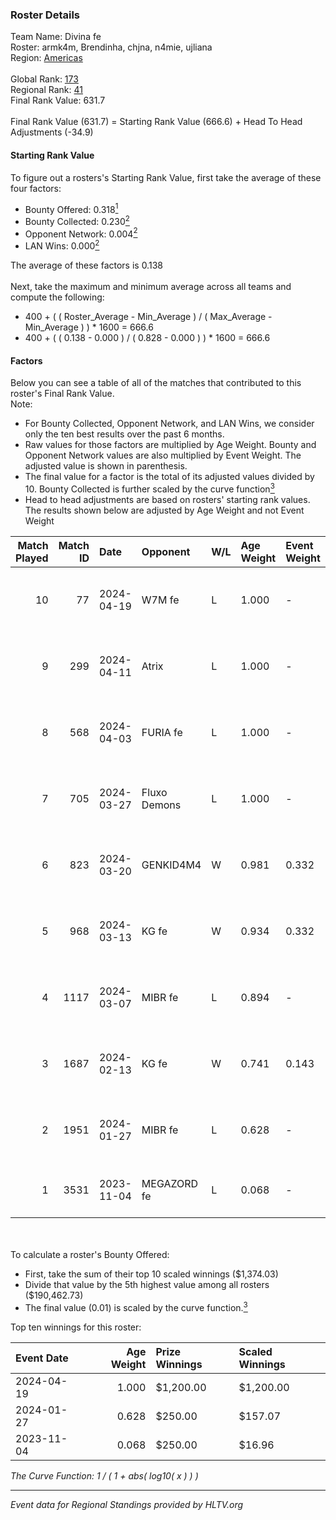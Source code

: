 ### Roster Details<br />
Team Name: Divina fe<br />
Roster: armk4m, Brendinha, chjna, n4mie, ujliana<br />
Region: [Americas]( ../standings_americas.md)<br />
<br />
Global Rank: [173](../standings_global.md)<br />
Regional Rank: [41]( ../standings_americas.md)<br />
Final Rank Value:  631.7<br />
<br />
Final Rank Value (631.7) = Starting Rank Value (666.6) + Head To Head Adjustments (-34.9)<br />

#### Starting Rank Value<br />
To figure out a rosters's Starting Rank Value, first take the average of these four factors:<br />
- Bounty Offered: 0.318[<sup>1</sup>](#table2)
- Bounty Collected: 0.230[<sup>2</sup>](#table1)
- Opponent Network: 0.004[<sup>2</sup>](#table1)
- LAN Wins: 0.000[<sup>2</sup>](#table1)

The average of these factors is 0.138<br />
<br />
Next, take the maximum and minimum average across all teams and compute the following:<br />
- 400 + ( ( Roster_Average - Min_Average ) / ( Max_Average - Min_Average ) ) * 1600 = 666.6
- 400 + ( ( 0.138 - 0.000 ) / ( 0.828 - 0.000 ) ) * 1600 = 666.6


#### Factors<br />
Below you can see a table of all of the matches that contributed to this roster's Final Rank Value.<br />
Note:<br />

- For Bounty Collected, Opponent Network, and LAN Wins, we consider only the ten best results over the past 6 months.
- Raw values for those factors are multiplied by Age Weight. Bounty and Opponent Network values are also multiplied by Event Weight. The adjusted value is shown in parenthesis.
- The final value for a factor is the total of its adjusted values divided by 10. Bounty Collected is further scaled by the curve function[<sup>3</sup>](#curveFunction)
- Head to head adjustments are based on rosters' starting rank values. The results shown below are adjusted by Age Weight and not Event Weight
<span id="table1"></span><br />


| Match Played | Match ID | Date       | Opponent     | W/L | Age Weight | Event Weight | Bounty Collected | Opponent Network | LAN Wins  | H2H Adj. | Roster                                   |
| -: | -: | :- | :- | :- | :- | :- | :- | :- | :- | -: | :- |
|           10 |       77 | 2024-04-19 | W7M fe       | L   | 1.000      | -            | -                | -                | -         |   -15.57 | armk4m, Brendinha, chjna, n4mie, ujliana |
|            9 |      299 | 2024-04-11 | Atrix        | L   | 1.000      | -            | -                | -                | -         |   -14.52 | armk4m, Brendinha, chjna, n4mie, ujliana |
|            8 |      568 | 2024-04-03 | FURIA fe     | L   | 1.000      | -            | -                | -                | -         |    -9.64 | armk4m, Brendinha, chjna, n4mie, ujliana |
|            7 |      705 | 2024-03-27 | Fluxo Demons | L   | 1.000      | -            | -                | -                | -         |    -9.75 | armk4m, Brendinha, chjna, n4mie, ujliana |
|            6 |      823 | 2024-03-20 | GENKID4M4    | W   | 0.981      | 0.332        | 0.007 (0.002)    | 0.077 (0.025)    | 0 (0.000) |    14.10 | armk4m, Brendinha, chjna, n4mie, ujliana |
|            5 |      968 | 2024-03-13 | KG fe        | W   | 0.934      | 0.332        | 0.005 (0.002)    | 0.036 (0.011)    | 0 (0.000) |    12.17 | armk4m, Brendinha, chjna, n4mie, ujliana |
|            4 |     1117 | 2024-03-07 | MIBR fe      | L   | 0.894      | -            | -                | -                | -         |   -11.88 | armk4m, Brendinha, chjna, n4mie, ujliana |
|            3 |     1687 | 2024-02-13 | KG fe        | W   | 0.741      | 0.143        | 0.005 (0.001)    | 0.036 (0.004)    | 0 (0.000) |    10.16 | armk4m, Brendinha, chjna, n4mie, ujliana |
|            2 |     1951 | 2024-01-27 | MIBR fe      | L   | 0.628      | -            | -                | -                | -         |    -8.68 | Babs, Dani, ferzy, khizha, REGIANE       |
|            1 |     3531 | 2023-11-04 | MEGAZORD fe  | L   | 0.068      | -            | -                | -                | -         |    -1.30 | Babs, chjna, josi, REGIANE, yungher      |

<br />
<span id="table2"></span><br />
To calculate a roster's Bounty Offered:<br />

- First, take the sum of their top 10 scaled winnings ($1,374.03)
- Divide that value by the 5th highest value among all rosters ($190,462.73)
- The final value (0.01) is scaled by the curve function.[<sup>3</sup>](#curveFunction)

Top ten winnings for this roster:<br />

| Event Date | Age Weight | Prize Winnings | Scaled Winnings |
| :- | -: | :- | :- |
| 2024-04-19 |      1.000 | $1,200.00      | $1,200.00       |
| 2024-01-27 |      0.628 | $250.00        | $157.07         |
| 2023-11-04 |      0.068 | $250.00        | $16.96          |


<span id="curveFunction"></span>_The Curve Function: 1 / ( 1 + abs( log10( x ) ) )_<br />

---
_Event data for Regional Standings provided by HLTV.org_<br />
